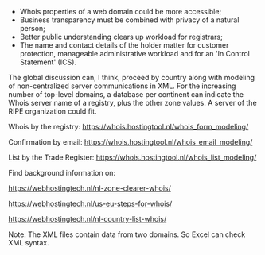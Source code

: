 - Whois properties of a web domain could be more accessible;
- Business transparency must be combined with privacy of a natural person;
- Better public understanding clears up workload for registrars;
- The name and contact details of the holder matter for customer protection, manageable administrative workload and for an 'In Control Statement' (ICS).

The global discussion can, I think, proceed by country along with modeling of non-centralized server communications in XML. For the increasing number of top-level domains, a database per continent can indicate the Whois server name of a registry, plus the other zone values. A server of the RIPE organization could fit.

Whois by the registry: https://whois.hostingtool.nl/whois_form_modeling/

Confirmation by email: https://whois.hostingtool.nl/whois_email_modeling/

List by the Trade Register: https://whois.hostingtool.nl/whois_list_modeling/

Find background information on:

https://webhostingtech.nl/nl-zone-clearer-whois/

https://webhostingtech.nl/us-eu-steps-for-whois/

https://webhostingtech.nl/nl-country-list-whois/

Note: The XML files contain data from two domains. So Excel can check XML syntax.
